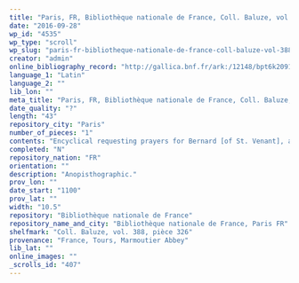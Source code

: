 ```yaml
---
title: "Paris, FR, Bibliothèque nationale de France, Coll. Baluze, vol. 388, pièce 326"
date: "2016-09-28"
wp_id: "4535"
wp_type: "scroll"
wp_slug: "paris-fr-bibliotheque-nationale-de-france-coll-baluze-vol-388-piece-326"
creator: "admin"
online_bibliography_record: "http://gallica.bnf.fr/ark:/12148/bpt6k209163c/f389.image"
language_1: "Latin"
language_2: ""
lib_lon: ""
meta_title: "Paris, FR, Bibliothèque nationale de France, Coll. Baluze, vol. 388, pièce 326"
date_quality: "?"
length: "43"
repository_city: "Paris"
number_of_pieces: "1"
contents: "Encyclical requesting prayers for Bernard [of St. Venant], abbot of Marmoutier (d. 7 April 1100)."
completed: "N"
repository_nation: "FR"
orientation: ""
description: "Anopisthographic."
prov_lon: ""
date_start: "1100"
prov_lat: ""
width: "10.5"
repository: "Bibliothèque nationale de France"
repository_name_and_city: "Bibliothèque nationale de France, Paris FR"
shelfmark: "Coll. Baluze, vol. 388, pièce 326"
provenance: "France, Tours, Marmoutier Abbey"
lib_lat: ""
online_images: ""
_scrolls_id: "407"
---
```



